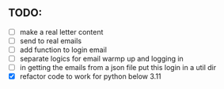 ## TODO:

- [ ] make a real letter content
- [ ] send to real emails
- [ ] add function to login email
- [ ] separate logics for email warmp up and logging in
- [ ] in getting the emails from a json file put this login in a util dir
- [x] refactor code to work for python below 3.11 